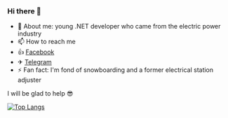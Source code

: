 ### Hi there 👋

- 💬 About me: young .NET developer who came from the electric power industry
- 📫 How to reach me
- 👍  [Facebook](https://www.facebook.com/profile.php?id=100005119875365)
- ✈ [Telegram](https://t.me/Yasha_win)
- ⚡ Fan fact: I'm fond of snowboarding and a former electrical station adjuster

I will be glad to help 😎

  [![Top Langs](https://github-readme-stats.vercel.app/api/top-langs/?username=YashaVinter&layout=compact&theme=dark)](https://github.com/anuraghazra/github-readme-stats)
